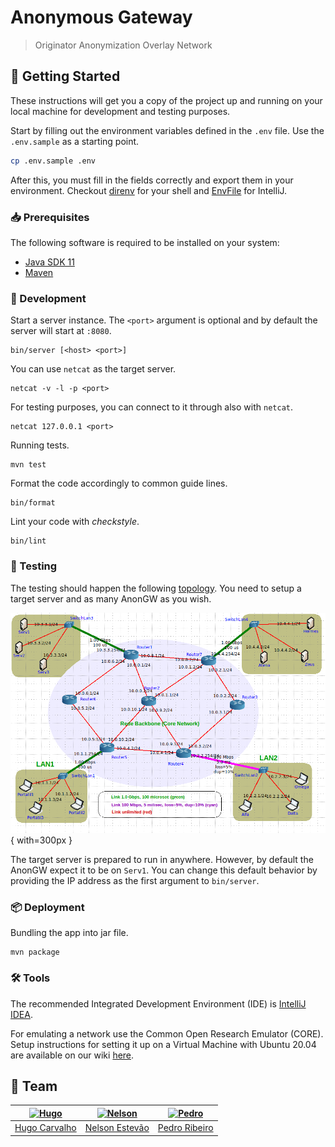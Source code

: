 [hugo]: https://github.com/HugoCarvalho99
[hugo-pic]: https://github.com/HugoCarvalho99.png?size=120
[nelson]: https://github.com/nelsonmestevao
[nelson-pic]: https://github.com/nelsonmestevao.png?size=120
[pedro]: https://github.com/pedroribeiro22
[pedro-pic]: https://github.com/pedroribeiro22.png?size=120

# Anonymous Gateway

> Originator Anonymization Overlay Network

## :rocket: Getting Started

These instructions will get you a copy of the project up and running on your
local machine for development and testing purposes.

Start by filling out the environment variables defined in the `.env` file. Use
the `.env.sample` as a starting point.

```bash
cp .env.sample .env
```

After this, you must fill in the fields correctly and export them in your
environment. Checkout [direnv](https://direnv.net/) for your shell and
[EnvFile](https://github.com/Ashald/EnvFile) for IntelliJ.

### :inbox_tray: Prerequisites

The following software is required to be installed on your system:

- [Java SDK 11](https://openjdk.java.net/)
- [Maven](https://maven.apache.org/maven-features.html)

### :hammer: Development

Start a server instance. The `<port>` argument is optional and by default the
server will start at `:8080`.

```
bin/server [<host> <port>]
```

You can use `netcat` as the target server.

```
netcat -v -l -p <port>
```

For testing purposes, you can connect to it through also with `netcat`.

```
netcat 127.0.0.1 <port>
```

Running tests.

```
mvn test
```

Format the code accordingly to common guide lines.

```
bin/format
```

Lint your code with _checkstyle_.

```
bin/lint
```

### :microscope: Testing

The testing should happen the following [topology](resources/topology.imn). You
need to setup a target server and as many AnonGW as you wish.

![Topology](resources/images/network.png){ with=300px }

The target server is prepared to run in anywhere. However, by default the AnonGW
expect it to be on `Serv1`. You can change this default behavior by providing
the IP address as the first argument to `bin/server`.

### :package: Deployment

Bundling the app into jar file.

```
mvn package
```

### :hammer_and_wrench: Tools

The recommended Integrated Development Environment (IDE) is [IntelliJ
IDEA](https://www.jetbrains.com/idea/).

For emulating a network use the Common Open Research Emulator (CORE). Setup
instructions for setting it up on a Virtual Machine with Ubuntu 20.04 are
available on our wiki [here](https://gitlab.com/mieiuminho/CC/anongw/-/wikis/Setup-CORE).

## :busts_in_silhouette: Team

| [![Hugo][hugo-pic]][hugo] | [![Nelson][nelson-pic]][nelson] | [![Pedro][pedro-pic]][pedro] |
| :-----------------------: | :-----------------------------: | :--------------------------: |
|   [Hugo Carvalho][hugo]   |    [Nelson Estevão][nelson]     |    [Pedro Ribeiro][pedro]    |

